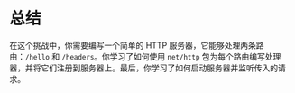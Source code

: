 # 总结

在这个挑战中，你需要编写一个简单的 HTTP 服务器，它能够处理两条路由：`/hello` 和 `/headers`。你学习了如何使用 `net/http` 包为每个路由编写处理器，并将它们注册到服务器上。最后，你学习了如何启动服务器并监听传入的请求。
